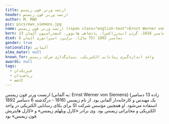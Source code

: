 ```yaml
---
title: ارنست ورنر فون زیمنس
header: ارنست ورنر فون زیمنس
author: M. MAD
pic: pics/ewv_siemens.jpg
name: ارنست ورنر فون زیمنس (<span class="english-text">Ernst Werner von Siemens</span>)
born: 13 دسامبر 1816، گردن (نیدرزاکسن)، پادشاهی هانوور، کنفدراسیون آلمان
died: 6 دسامبر 1892 (75 سال)، برلین، امپراتوری آلمان
gender: true
nationality: آلمانی
alma_mater: null
known_for: واحد اندازه‌گیری رسانایی الکتریکی، بنیان‌گذاری شرکت زیمنس
awards: null
tags:
  - فیزیکدان
  - ریاضی‌دان
  - کاشف
---
```

<p>
ارنست ورنر فون زیمنس (به آلمانی:
<span class="english-text">Ernst Werner von Siemens</span>)
(زاده 13 دسامبر 1816 - درگذشته 6 دسامبر 1892) یک مهندس و کارخانه‌دار آلمانی
بود. از نام زیمنس برای یکای رسانایی الکتریکی در واحد SI استفاده می‌شود. او
همچنین مؤسس شرکت الکتریکی و مخابراتی زیمنس بود. وی برادر «کارل ویلهلم زیمنس» و
«کارل هاینریش فون زیمنس» بود.
</p>
